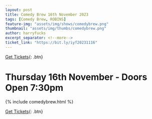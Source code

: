 ```yaml
---
layout: post
title: Comedy Brew 16th November 2023
tags: [Comedy Brew, ROBINS]
feature-img: "assets/img/shows/comedybrew.png"
thumbnail: "assets/img/thumbs/comedybrew.png"
author: harryfucks
excerpt_separator: <!--more-->
ticket_link: "https://bit.ly/iyf20231116"
---
```


[Get Tickets]({{page.ticket_link}}){: .btn}

# Thursday 16th November - Doors Open 7:30pm

{% include comedybrew.html %}

[Get Tickets]({{page.ticket_link}}){: .btn}
